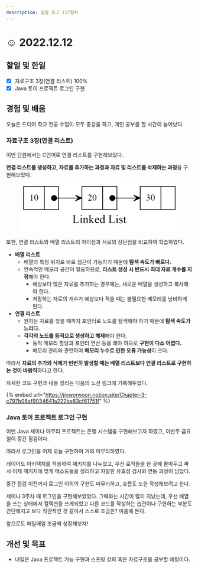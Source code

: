 ```yaml
---
description: 일일 회고 117일차
---
```


# ☺ 2022.12.12

## 할일 및 한일&#x20;

* [x] 자료구조 3장(연결 리스트) 100%&#x20;
* [x] Java 토이 프로젝트 로그인 구현&#x20;

## 경험 및 배움&#x20;

오늘은 드디어 학교 전공 수업이 모두 종강을 하고, 개인 공부를 할 시간이 늘어났다.

### 자료구조 3장(연결 리스트)&#x20;

이번 단원에서는 C언어로 연결 리스트를 구현해보았다.

**연결 리스트를 생성하고, 자료를 추가하는 과정과 자료 및 리스트를 삭제하는 과정**을 구현해보았다.

<figure><img src="../.gitbook/assets/image (9) (2).png" alt=""><figcaption></figcaption></figure>

또한, 연결 리스트와 배열 리스트의 차이점과 서로의 장단점을 비교하여 학습하였다.

* **배열 리스트**
  * 배열의 특정 위치로 바로 접근이 가능하기 때문에 **탐색 속도가 빠르다.**
  * 연속적인 메모리 공간이 필요하므로, **리스트 생성 시 반드시 최대 자료 개수를 지정**해야 한다.
    * 예상보다 많은 자료를 추가하는 경우에는, 새로운 배열을 생성하고 복사해야 한다.
    * 저장하는 자료의 개수가 예상보다 적을 때는 불필요한 메모리를 낭비하게 된다.
* **연결 리스트**
  * 원하는 자료를 찾을 때까지 포인터로 노드를 탐색해야 하기 때문에 **탐색 속도가 느리다.**
  * **각각의 노드를 동적으로 생성하고 해제**해야 한다.
    * 동적 메모리 할당과 포인터 연산 등을 해야 하므로 **구현이 다소 어렵다.**
    * 메모리 관리와 관련하여 **메모리 누수로 인한 오류 가능성**이 크다.

따라서 **자료의 추가와 삭제가 빈번히 발생할 때는 배열 리스트보다 연결 리스트로 구현하는 것이 바람직**하다고 한다.

자세한 코드 구현과 내용 정리는 다음의 노션 링크에 기록해두었다.

{% embed url="https://jinwonyoon.notion.site/Chapter-3-c797b08af9034641a222be83cf61751f" %}

### Java 토이 프로젝트 로그인 구현&#x20;

이번 Java 세미나 마무리 프로젝트는 은행 시스템을 구현해보고자 하였고, 이번주 금요일이 중간 점검이다.

따라서 로그인을 어제 오늘 구현하여 거의 마무리하였다.

레이어드 아키텍처를 적용하여 패키지를 나누었고, 우선 로직들을 한 곳에 몰아두고 짜서 이제 패키지에 맞게 메소드들을 정리하고 자잘한 유효성 검사와 연동 과정이 남았다.

중간 점검 이전까지 로그인 이외의 구현도 마무리하고, 흐름도 또한 작성해보려고 한다.

세미나 3주차 때 로그인을 구현해보았었다. 그때와는 시간이 많이 지났는데, 우선 배열을 쓰는 상태에서 컬렉션을 쓰게되었고 다른 코드를 작성하는 습관이나 구현하는 부분도 간단해지고 보다 직관적인 것 같아서 스스로 조금은? 마음에 든다.

앞으로도 매일매일 조금씩 성장해보자!

## 개선 및 목표&#x20;

* 내일은 Java 프로젝트 기능 구현과 스프링 강의 혹은 자료구조를 공부할 예정이다.&#x20;

